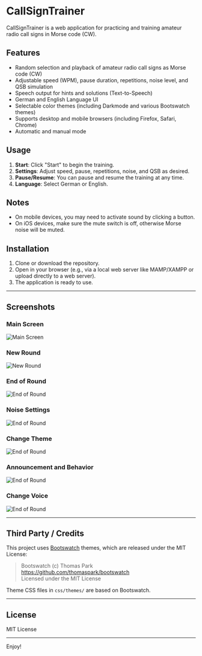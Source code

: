# CallSignTrainer

CallSignTrainer is a web application for practicing and training amateur radio call signs in Morse code (CW).

## Features

- Random selection and playback of amateur radio call signs as Morse code (CW)
- Adjustable speed (WPM), pause duration, repetitions, noise level, and QSB simulation
- Speech output for hints and solutions (Text-to-Speech)
- German and English Language UI
- Selectable color themes (including Darkmode and various Bootswatch themes)
- Supports desktop and mobile browsers (including Firefox, Safari, Chrome)
- Automatic and manual mode

## Usage

1. **Start**: Click "Start" to begin the training.
2. **Settings**: Adjust speed, pause, repetitions, noise, and QSB as desired.
3. **Pause/Resume**: You can pause and resume the training at any time.
4. **Language**: Select German or English.

## Notes

- On mobile devices, you may need to activate sound by clicking a button.
- On iOS devices, make sure the mute switch is off, otherwise Morse noise will be muted.

## Installation

1. Clone or download the repository.
2. Open in your browser (e.g., via a local web server like MAMP/XAMPP or upload directly to a web server).
3. The application is ready to use.

---

## Screenshots

### Main Screen
![Main Screen](images/screenshot_main.jpg)

### New Round
![New Round](images/screenshot_new_round.jpg)

### End of Round
![End of Round](images/screenshot_end_round.jpg)

### Noise Settings
![End of Round](images/screenshot_noise.jpg)

### Change Theme
![End of Round](images/screenshot_change_theme.jpg)

### Announcement and Behavior
![End of Round](images/screenshot_announce.jpg)

### Change Voice
![End of Round](images/screenshot_change_voice.jpg)

---

## Third Party / Credits

This project uses [Bootswatch](https://bootswatch.com/) themes, which are released under the MIT License:

> Bootswatch (c) Thomas Park  
> https://github.com/thomaspark/bootswatch  
> Licensed under the MIT License

Theme CSS files in `css/themes/` are based on Bootswatch.

---

## License

MIT License

---

Enjoy!